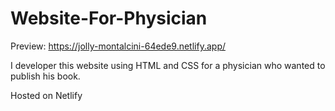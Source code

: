 # Website-For-Physician

Preview: https://jolly-montalcini-64ede9.netlify.app/

I developer this website using HTML and CSS for a physician who wanted to publish his book. 

Hosted on Netlify
